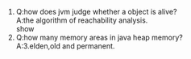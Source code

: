 1.
	Q:how does jvm judge whether a object is alive?  
	A:the algorithm of reachability analysis. 
	<div display='none'>show</div>
2.
	Q:how many memory areas in java heap memory?  
	A:3.elden,old and permanent.
